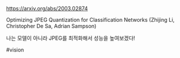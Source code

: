 https://arxiv.org/abs/2003.02874

Optimizing JPEG Quantization for Classification Networks (Zhijing Li, Christopher De Sa, Adrian Sampson)

나는 모델이 아니라 JPEG를 최적화해서 성능을 높여보겠다!

#vision